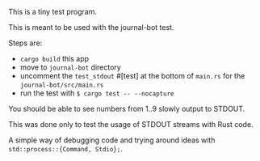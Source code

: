This is a tiny test program.

This is meant to be used with the journal-bot test.

Steps are:

- `cargo build` this app
- move to `journal-bot` directory
- uncomment the `test_stdout` #[test] at the bottom of `main.rs` for the `journal-bot/src/main.rs` 
- run the test with `$ cargo test -- --nocapture`

You should be able to see numbers from 1..9 slowly output to STDOUT.

This was done only to test the usage of STDOUT streams with Rust code. 

A simple way of debugging code and trying around ideas with `std::process::{Command, Stdio};`.

